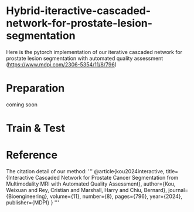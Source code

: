 # Hybrid-iteractive-cascaded-network-for-prostate-lesion-segmentation
Here is the pytorch implementation of our iterative cascaded network for prostate lesion segmentation with automated quality assessment (https://www.mdpi.com/2306-5354/11/8/796) 

# Preparation
coming soon

# Train & Test

# Reference
The citation detail of our method:
'''
@article{kou2024interactive,
  title={Interactive Cascaded Network for Prostate Cancer Segmentation from Multimodality MRI with Automated Quality Assessment},
  author={Kou, Weixuan and Rey, Cristian and Marshall, Harry and Chiu, Bernard},
  journal={Bioengineering},
  volume={11},
  number={8},
  pages={796},
  year={2024},
  publisher={MDPI}
}
'''
